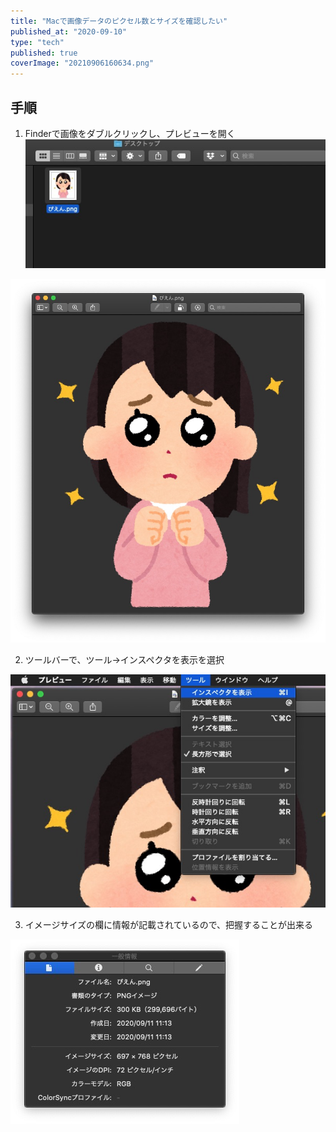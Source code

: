 ```yaml
---
title: "Macで画像データのピクセル数とサイズを確認したい"
published_at: "2020-09-10"
type: "tech"
published: true
coverImage: "20210906160634.png"
---
```


## 手順

1. Finderで画像をダブルクリックし、プレビューを開く ![f:id:gdtypk:20210906160634p:plain](/images/20210906160634.png)

![f:id:gdtypk:20210906160650p:plain](/images/20210906160650.png)

2. ツールバーで、ツール→インスペクタを表示を選択

![f:id:gdtypk:20210906160705p:plain](/images/20210906160705.png)

3. イメージサイズの欄に情報が記載されているので、把握することが出来る

![f:id:gdtypk:20210906160715p:plain](/images/20210906160715.png)

